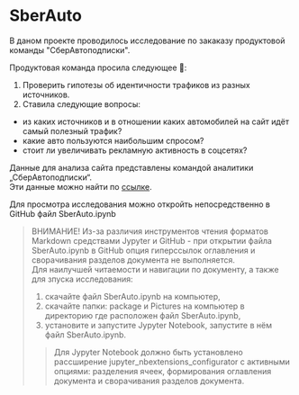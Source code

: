 # SberAuto

В даном проекте проводилось исследование по закаказу продуктовой команды "СберАвтоподписки".  
  
Продуктовая команда просила следующее 🧐:
1) Проверить гипотезы об идентичности трафиков из разных источников.
2) Ставила следующие вопросы:
- из каких источников и в отношении каких автомобилей на сайт идёт самый полезный трафик?
- какие авто пользуются наибольшим спросом?
- стоит ли увеличивать рекламную активность в соцсетях? 
  
  
Данные для анализа сайта представлены командой аналитики „СберАвтоподписки“.  
Эти данные можно найти по [ссылке](https://drive.google.com/drive/folders/1rA4o6KHH-M2KMvBLHp5DZ5gioF2q7hZw).


Для просмотра исследования можно откройть непосредственно в GitHub файл SberAuto.ipynb
> ВНИМАНИЕ! Из-за различия инструментов чтения форматов Markdown средствами Jypyter и GitHub - при открытии файла SberAuto.ipynb в GitHub опция гиперссылок оглавления и сворачивания разделов документа не выполняется.  
> Для наилучшей читаемости и навигации по документу, а также для зпуска исследования:
> 1. скачайте файл SberAuto.ipynb на компьютер,
> 2. скачайте папки: package и Pictures на компьютер в директорию где расположен файл SberAuto.ipynb,
> 3. установите и запустите Jypyter Notebook, запустите в нём файл SberAuto.ipynb.
>> Для Jypyter Notebook должно быть установлено рассширение jupyter_nbextensions_configurator с активными опциями: разделения ячеек, формирования оглавления документа и сворачивания разделов документа.
